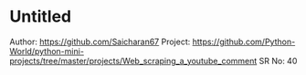 # Untitled

Author: https://github.com/Saicharan67
Project: https://github.com/Python-World/python-mini-projects/tree/master/projects/Web_scraping_a_youtube_comment
SR No: 40